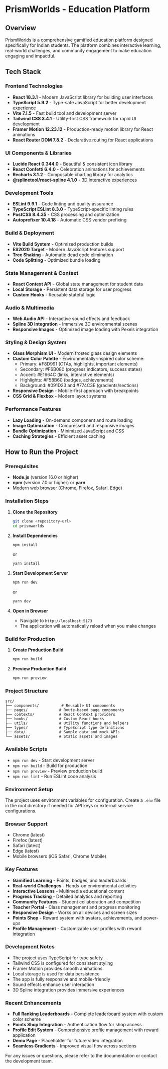# PrismWorlds - Education Platform

## Overview

PrismWorlds is a comprehensive gamified education platform designed specifically for Indian students. The platform combines interactive learning, real-world challenges, and community engagement to make education engaging and impactful.

## Tech Stack

### Frontend Technologies

- **React 18.3.1** - Modern JavaScript library for building user interfaces
- **TypeScript 5.9.2** - Type-safe JavaScript for better development experience
- **Vite 7.1.5** - Fast build tool and development server
- **Tailwind CSS 3.4.1** - Utility-first CSS framework for rapid UI development
- **Framer Motion 12.23.12** - Production-ready motion library for React animations
- **React Router DOM 7.8.2** - Declarative routing for React applications

### UI Components & Libraries

- **Lucide React 0.344.0** - Beautiful & consistent icon library
- **React Confetti 6.4.0** - Celebration animations for achievements
- **Recharts 3.1.2** - Composable charting library for analytics
- **@splinetool/react-spline 4.1.0** - 3D interactive experiences

### Development Tools

- **ESLint 9.9.1** - Code linting and quality assurance
- **TypeScript ESLint 8.3.0** - TypeScript-specific linting rules
- **PostCSS 8.4.35** - CSS processing and optimization
- **Autoprefixer 10.4.18** - Automatic CSS vendor prefixing

### Build & Deployment

- **Vite Build System** - Optimized production builds
- **ES2020 Target** - Modern JavaScript features support
- **Tree Shaking** - Automatic dead code elimination
- **Code Splitting** - Optimized bundle loading

### State Management & Context

- **React Context API** - Global state management for student data
- **Local Storage** - Persistent data storage for user progress
- **Custom Hooks** - Reusable stateful logic

### Audio & Multimedia

- **Web Audio API** - Interactive sound effects and feedback
- **Spline 3D Integration** - Immersive 3D environmental scenes
- **Responsive Images** - Optimized image loading with Pexels integration

### Styling & Design System

- **Glass Morphism UI** - Modern frosted glass design elements
- **Custom Color Palette** - Environmentally-inspired color scheme:
  - Primary: #F8D991 (CTAs, highlights, important elements)
  - Secondary: #F6B080 (progress indicators, success states)
  - Accent: #E1664C (links, interactive elements)
  - Highlights: #F58B60 (badges, achievements)
  - Background: #091D23 and #774C3E (gradients/sections)
- **Responsive Design** - Mobile-first approach with breakpoints
- **CSS Grid & Flexbox** - Modern layout systems

### Performance Features

- **Lazy Loading** - On-demand component and route loading
- **Image Optimization** - Compressed and responsive images
- **Bundle Optimization** - Minimized JavaScript and CSS
- **Caching Strategies** - Efficient asset caching

## How to Run the Project

### Prerequisites

- **Node.js** (version 16.0 or higher)
- **npm** (version 7.0 or higher) or **yarn**
- Modern web browser (Chrome, Firefox, Safari, Edge)

### Installation Steps

1. **Clone the Repository**

   ```bash
   git clone <repository-url>
   cd prismworlds
   ```

2. **Install Dependencies**

   ```bash
   npm install
   ```

   or

   ```bash
   yarn install
   ```

3. **Start Development Server**

   ```bash
   npm run dev
   ```

   or

   ```bash
   yarn dev
   ```

4. **Open in Browser**
   - Navigate to `http://localhost:5173`
   - The application will automatically reload when you make changes

### Build for Production

1. **Create Production Build**

   ```bash
   npm run build
   ```

2. **Preview Production Build**
   ```bash
   npm run preview
   ```

### Project Structure

```
src/
├── components/          # Reusable UI components
├── pages/              # Route-based page components
├── contexts/           # React Context providers
├── hooks/              # Custom React hooks
├── utils/              # Utility functions and helpers
├── types/              # TypeScript type definitions
├── data/               # Sample data and mock APIs
└── assets/             # Static assets and images
```

### Available Scripts

- `npm run dev` - Start development server
- `npm run build` - Build for production
- `npm run preview` - Preview production build
- `npm run lint` - Run ESLint code analysis

### Environment Setup

The project uses environment variables for configuration. Create a `.env` file in the root directory if needed for API keys or external service configurations.

### Browser Support

- Chrome (latest)
- Firefox (latest)
- Safari (latest)
- Edge (latest)
- Mobile browsers (iOS Safari, Chrome Mobile)

### Key Features

- **Gamified Learning** - Points, badges, and leaderboards
- **Real-world Challenges** - Hands-on environmental activities
- **Interactive Lessons** - Multimedia educational content
- **Progress Tracking** - Detailed analytics and reporting
- **Community Features** - Student collaboration and competition
- **Teacher Portal** - Class management and progress monitoring
- **Responsive Design** - Works on all devices and screen sizes
- **Points Shop** - Reward system with avatars, achievements, and power-ups
- **Profile Management** - Customizable user profiles with reward integration

### Development Notes

- The project uses TypeScript for type safety
- Tailwind CSS is configured for consistent styling
- Framer Motion provides smooth animations
- Local storage is used for data persistence
- The app is fully responsive and mobile-friendly
- Sound effects enhance user interaction
- 3D Spline integration provides immersive experiences

### Recent Enhancements

- **Full Ranking Leaderboards** - Complete leaderboard system with custom color scheme
- **Points Shop Integration** - Authentication flow for shop access
- **Profile Edit System** - Comprehensive profile management with reward application
- **Demo Page** - Placeholder for future video integration
- **Seamless Gradients** - Improved visual flow across sections

For any issues or questions, please refer to the documentation or contact the development team.
